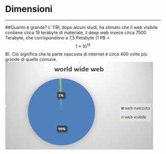 # Dimensioni

---
##Quanto è grande?
L' FBI, dopo alcuni studi, ha stimato che il web visibile contiene circa 19 terabyte di materiale, il deep web invece circa 7500 Terabyte, che corrispondono a 7,5 Petabyte (1 PB = $$1*10^{15}$$B). Ciò significa che la parte nascosta di internet è circa 400 volte più grande di quello comune.<br/>
![](stat.JPG)